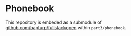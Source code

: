 # Phonebook

This repository is embeded as a submodule of [github.com/bapturp/fullstackopen](https://github.com/bapturp/fullstackopen.git) within `part3/phonebook`.
